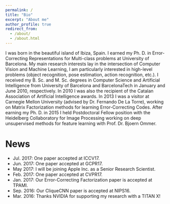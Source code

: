 ```yaml
---
permalink: /
title: "Bio"
excerpt: "About me"
author_profile: true
redirect_from: 
  - /about/
  - /about.html
---
```


I was born in the beautiful island of Ibiza, Spain. I earned my Ph. D. in Error-Correcting Representations for
Multi-class problems at University of Barcelona. My main research interests lay in the intersection of Computer Vision
and Machine Learning, I am particularly interested in high-level problems (object recognition, pose estimation, action
recognition, etc.). I received my B. Sc. and M. Sc. degrees in Computer Science and Artificial Intelligence from
University of Barcelona and BarcelonaTech in January and June 2010, respectively. In 2010 I was also  the recipient of
the Catalan Association of Artificial Intelligence awards. In 2013 I was a visitor at Carnegie Mellon University
(advised by Dr. Fernando De La Torre), working on Matrix Factorization methods for learning Error-Correcting Codes.
After earning my Ph. D. in 2015 I held Postdoctoral Fellow position with the Heidelberg Collaboratory for Image Processing
working on deep unsupervised methods for feature learning with Prof. Dr. Bjoern Ommer.

News
======
 - Jul. 2017: One paper accepted at ICCV17.
 - Jun. 2017: One paper accepted at GCPR17.
 - May 2017: I will be joining Apple Inc. as a Senior Research Scientist.
 - Feb. 2017: One paper accepted at CVPR17.
 - Jan. 2017: Our Error-Correcting Factorization paper is accepted at TPAMI.
 - Sep. 2016: Our CliqueCNN paper is accepted at NIPS16.
 - Mar. 2016: Thanks NVIDIA for supporting my research with a TITAN X! 
